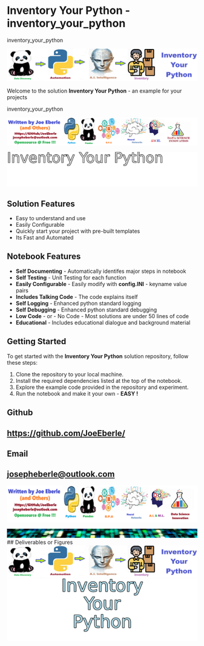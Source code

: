
# Inventory Your Python - inventory_your_python
inventory_your_python

![Image image_filename](code.png)

Welcome to the solution **Inventory Your Python** - an example for your projects

inventory_your_python

![Image image_filename](sample.png)

![Image image_filename](solution_sign.png)

## Solution Features
- Easy to understand and use  
- Easily Configurable 
- Quickly start your project with pre-built templates
- Its Fast and Automated

## Notebook Features
- **Self Documenting** - Automatically identifes major steps in notebook 
- **Self Testing** - Unit Testing for each function
- **Easily Configurable** - Easily modify with **config.INI** - keyname value pairs
- **Includes Talking Code** - The code explains itself 
- **Self Logging** - Enhanced python standard logging   
- **Self Debugging** - Enhanced python standard debugging
- **Low Code** - or - No Code  - Most solutions are under 50 lines of code
- **Educational** - Includes educational dialogue and background material
    
## Getting Started
To get started with the **Inventory Your Python** solution repository, follow these steps:
1. Clone the repository to your local machine.
2. Install the required dependencies listed at the top of the notebook.
3. Explore the example code provided in the repository and experiment.
4. Run the notebook and make it your own - **EASY !**
    

## Github    
## https://github.com/JoeEberle/ 

## Email 
## josepheberle@outlook.com 

    
![Developer](developer.png)

![Brand](brand.png)
    ## Deliverables or Figures![additional_image](inventory_your_python.png)  <br>![additional_image](solution_stacked_sign.png)  <br>